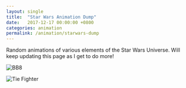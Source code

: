 ```yaml
---
layout: single
title:  "Star Wars Animation Dump"
date:   2017-12-17 00:00:00 +0800
categories: animation
permalink: /animation/starwars-dump
---
```


Random animations of various elements of the Star Wars Universe. 
Will keep updating this page as I get to do more!

![BB8](https://storage.googleapis.com/magtanggol-github-io/starwars/bb8.gif)

![Tie Fighter](https://storage.googleapis.com/magtanggol-github-io/starwars/TieFighter.gif)
